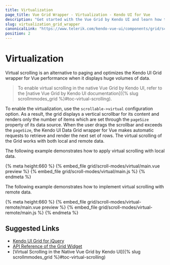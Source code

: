 ```yaml
---
title: Virtualization
page_title: Vue Grid Wrapper - Virtualization - Kendo UI for Vue
description: "Get started with the Vue Grid by Kendo UI and learn how to configure its virtualization functionality."
slug: virtualization_grid_wrapper
canonicalLink: "https://www.telerik.com/kendo-vue-ui/components/grid/scroll-modes/#toc-virtual-scrolling/"
position: 2
---
```


<div><WrapperBanner link="/kendo-vue-ui/components/grid/scroll-modes/#toc-virtual-scrolling"></WrapperBanner></div>

# Virtualization

Virtual scrolling is an alternative to paging and optimizes the Kendo UI Grid wrapper for Vue performance when it displays huge volumes of data.

> To enable virtual scrolling in the native Vue Grid by Kendo UI, refer to the [native Vue Grid by Kendo UI documentation]({% slug scrollmmodes_grid %}#toc-virtual-scrolling).

To enable the virtualization, use the `scrollable->virtual` configuration option. As a result, the grid displays a vertical scrollbar for its content and renders only the number of items which are set through the `pageSize` property of its data source. When the user drags the scrollbar and exceeds the `pageSize`, the Kendo UI Data Grid wrapper for Vue makes automatic requests to retrieve and render the next set of rows. The virtual scrolling of the Grid works with both local and remote data.

The following example demonstrates how to apply virtual scrolling with local data.

{% meta height:660 %}
{% embed_file grid/scroll-modes/virtual/main.vue preview %}
{% embed_file grid/scroll-modes/virtual/main.js %}
{% endmeta %}

The following example demonstrates how to implement virtual scrolling with remote data.

{% meta height:660 %}
{% embed_file grid/scroll-modes/virtual-remote/main.vue preview %}
{% embed_file grid/scroll-modes/virtual-remote/main.js %}
{% endmeta %}

## Suggested Links

* [Kendo UI Grid for jQuery](https://docs.telerik.com/kendo-ui/controls/data-management/grid/overview)
* [API Reference of the Grid Widget](https://docs.telerik.com/kendo-ui/api/javascript/ui/grid)
* [Virtual Scrolling in the Native Vue Grid by Kendo UI]({% slug scrollmmodes_grid %}#toc-virtual-scrolling)
